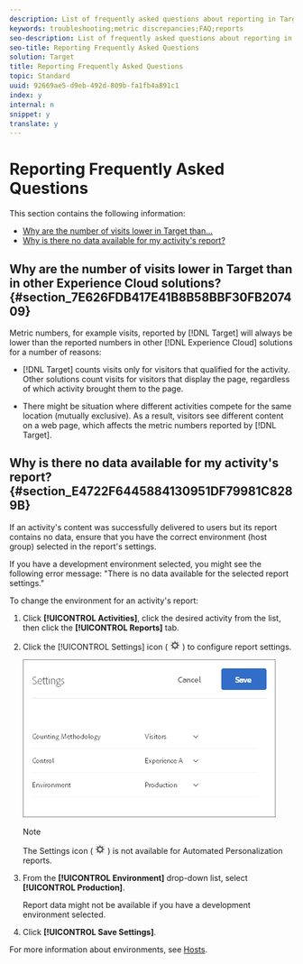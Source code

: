 ```yaml
---
description: List of frequently asked questions about reporting in Target.
keywords: troubleshooting;metric discrepancies;FAQ;reports
seo-description: List of frequently asked questions about reporting in Target.
seo-title: Reporting Frequently Asked Questions
solution: Target
title: Reporting Frequently Asked Questions
topic: Standard
uuid: 92669ae5-d9eb-492d-809b-fa1fb4a891c1
index: y
internal: n
snippet: y
translate: y
---
```


# Reporting Frequently Asked Questions

This section contains the following information: 


* [ Why are the number of visits lower in Target than...](../c_reports/c_reporting-frequently-asked-questions.md#section_7E626FDB417E41B8B58BBF30FB207409)
* [ Why is there no data available for my activity's report?](../c_reports/c_reporting-frequently-asked-questions.md#section_E4722F6445884130951DF79981C8289B)


## Why are the number of visits lower in Target than in other Experience Cloud solutions? {#section_7E626FDB417E41B8B58BBF30FB207409}

Metric numbers, for example visits, reported by [!DNL  Target] will always be lower than the reported numbers in other [!DNL  Experience Cloud] solutions for a number of reasons: 


* [!DNL  Target] counts visits only for visitors that qualified for the activity. Other solutions count visits for visitors that display the page, regardless of which activity brought them to the page. 

* There might be situation where different activities compete for the same location (mutually exclusive). As a result, visitors see different content on a web page, which affects the metric numbers reported by [!DNL  Target]. 



## Why is there no data available for my activity's report? {#section_E4722F6445884130951DF79981C8289B}

If an activity's content was successfully delivered to users but its report contains no data, ensure that you have the correct environment (host group) selected in the report's settings. 

If you have a development environment selected, you might see the following error message: "There is no data available for the selected report settings." 

To change the environment for an activity's report: 


1. Click **[!UICONTROL  Activities]**, click the desired activity from the list, then click the **[!UICONTROL  Reports]** tab. 

1. Click the [!UICONTROL  Settings] icon (  ![](assets/icon_gear.png) ) to configure report settings. 

   ![](assets/ab_settings_dialog.png) 


   >[!NOTE]
   >
   >The Settings icon ( ![](assets/icon_gear.png) ) is not available for Automated Personalization reports. 


1. From the **[!UICONTROL  Environment]** drop-down list, select **[!UICONTROL  Production]**. 

   Report data might not be available if you have a development environment selected. 

1. Click **[!UICONTROL  Save Settings]**. 



For more information about environments, see [ Hosts](../c_seting_up_target/c_hosts/c_hosts.md#concept_516BB01EBFBD4449AB03940D31AEB66E). 
